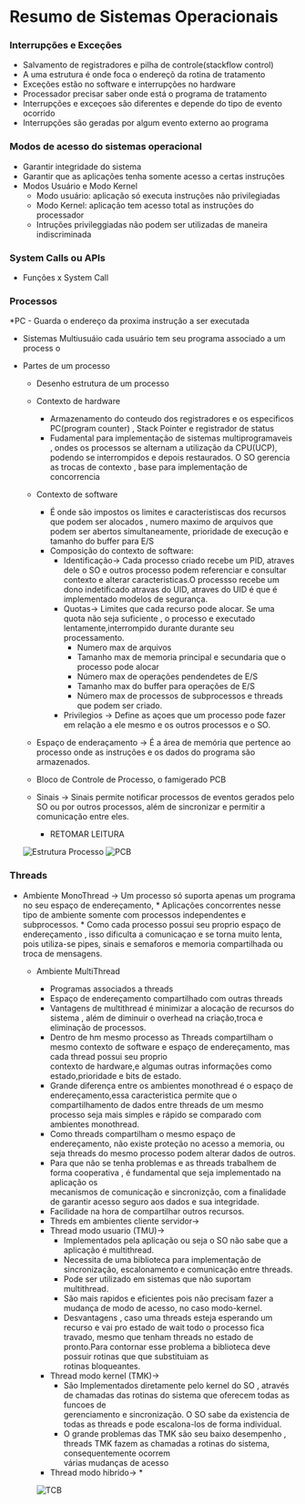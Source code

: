 # Resumo de Sistemas Operacionais 

### Interrupções e Exceções 
 * Salvamento de registradores e pilha de controle(stackflow control)	
 * A uma estrutura é onde foca o endereçõ da rotina de tratamento  
 * Exceções estão no software e interrupções no hardware  
 * Processador precisar saber onde está o programa de tratamento 
 * Interrupções e exceçoes são diferentes e depende do tipo de evento ocorrido  
 * Interrupções são geradas por algum evento externo ao programa 

### Modos de acesso do sistemas operacional 
* Garantir integridade do sistema 
* Garantir que as aplicações tenha somente acesso a certas instruções  
* Modos Usuário e Modo Kernel 
	* Modo usuário: aplicação só executa instruções não privilegiadas 
	* Modo Kernel: aplicação tem acesso total as instruções do processador 
	* Intruções privileggiadas não podem ser utilizadas de maneira indiscriminada 
 
### System Calls ou APIs 
  * Funções x System Call 
       
### Processos  
  *PC - Guarda o endereço da proxima instrução a ser executada  
  * Sistemas Multiusuáio cada usuário tem seu programa associado a um process o
  * Partes de um processo
	* Desenho estrutura de um processo 
		<Inserir desenho> 
	* Contexto de hardware 
		* Armazenamento do conteudo dos registradores e os especificos  PC(program counter) , Stack Pointer e registrador de status 
		* Fudamental para implementação de sistemas multiprogramaveis , ondes os processos se alternam a utilização da CPU(UCP), 
		podendo se interrompidos e depois restaurados. O SO gerencia as trocas de contexto , base para implementação de concorrencia 
	* Contexto de software 
		* É onde são impostos os limites e caracteristiscas dos recursos que podem ser alocados , numero maximo  de arquivos que podem ser 
		  abertos  simultaneamente, prioridade de execução  e tamanho do buffer para E/S 
		* Composição do contexto de software: 
			* Identificação-> Cada processo criado recebe um PID, atraves dele  o SO e outros processo podem referenciar e consultar contexto e 
			  alterar caracteristicas.O processso recebe um dono indetificado atravas do UID, atraves do UID é que é implementado modelos de segurança.  
			* Quotas-> Limites que cada recurso pode alocar. Se  uma quota não seja suficiente , o processo e executado lentamente,interrompido durante 
			  durante seu processamento.
				* Numero max de arquivos  
				* Tamanho max de memoria principal e secundaria que o processo pode alocar  
				* Número max de operações pendendetes de E/S				
				* Tamanho max do buffer para operações  de E/S
				* Número max de processos de subprocessos e threads que podem ser criado.
			* Privilegios -> Define as açoes que um processo pode fazer em relação  a ele mesmo e os outros processos  e o SO.
	* Espaço de enderaçamento -> É a área de memória que pertence ao processo onde as instruções e os dados do programa são armazenados.
		
	* Bloco de Controle  de Processo, o famigerado PCB  
		<Inserir Desenho do PCB>												
	* Sinais -> Sinais permite notificar processos de eventos gerados pelo SO ou por outros processos, além de sincronizar e permitir a comunicação entre eles.
	 	* RETOMAR LEITURA 

	![Estrutura Processo](/img/estru_proc.jpg)
	![PCB](/img/pcb.jpg)	


### Threads 
* Ambiente MonoThread -> Um processo só suporta apenas um programa no seu espaço de endereçamento, 
		* Aplicações concorrentes nesse tipo de ambiente somente com processos independentes e subprocessos.
		* Como cada processo possui seu proprio espaço de endereçamento , isso dificulta a comunicaçao e se torna muito lenta, pois utiliza-se 
		  pipes, sinais e semaforos e memoria compartilhada ou troca de mensagens.
	* Ambiente MultiThread 
		* Programas associados a threads 
		* Espaço de endereçamento compartilhado com outras threads 
		* Vantagens de multithread é minimizar a alocação de recursos do sistema , além de diminuir o overhead na criação,troca e eliminação de 
		  processos.
		* Dentro de hm mesmo processo as Threads compartilham o mesmo contexto de software e espaço de endereçamento, mas cada thread possui seu proprio  
		   contexto de hardware,e algumas outras informações como estado,prioridade e bits de estado.
		* Grande diferença entre os ambientes monothread é o espaço de endereçamento,essa caracteristica permite que o compartilhamento de dados entre threads
		  de um mesmo processo seja mais simples e rápido se comparado com ambientes monothread.
		* Como threads compartilham o mesmo espaço de endereçamento, não existe proteção no acesso a memoria, ou seja threads do mesmo processo podem alterar
		  dados de outros. 
		* Para que não se tenha problemas e as threads trabalhem de forma cooperativa , é fundamental que seja implementado na aplicação os  
		  mecanismos de comunicação e sincronizção, com a finalidade de garantir acesso seguro aos dados e sua integridade.
		* Facilidade na hora de compartilhar outros recursos.
		* Threds em ambientes cliente servidor-> 
		* Thread modo usuario (TMU)-> 
			* Implementados pela aplicação ou seja o SO não sabe que a aplicação é multithread. 
			* Necessita de uma biblioteca para implementação de sincronização, escalonamento e comunicação entre threads.
			* Pode ser utilizado em sistemas que não suportam multithread.
			* São mais rapidos e eficientes pois não precisam fazer a mudança de modo de acesso, no caso modo-kernel.
			* Desvantagens , caso uma threads esteja esperando um recurso e vai pro estado de wait todo o processo fica travado, mesmo 
			  que tenham threads no estado de pronto.Para contornar esse problema a biblioteca deve possuir rotinas que que substituiam as  	
			  rotinas bloqueantes. 
		* Thread modo kernel (TMK)->
			* São Implementados diretamente pelo kernel do SO , através de chamadas das rotinas do sistema  que oferecem todas as funcoes de  
				gerenciamento e sincronização. O SO sabe da existencia de todas as threads e pode escalona-los de forma individual. 
			* O grande problemas das TMK são seu baixo desempenho , threads TMK fazem as chamadas a rotinas do sistema, consequentemente ocorrem  
			  várias mudanças de acesso 
		* Thread modo hibrido->
			* 

		![TCB](/img/tcb.jpg)

